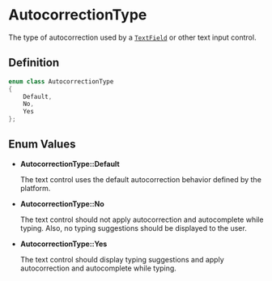 # AutocorrectionType

The type of autocorrection used by a [`TextField`](text_field.md) or other text input control.

## Definition

```C++
enum class AutocorrectionType
{
    Default,
    No,
    Yes
};
```

## Enum Values

* **AutocorrectionType::Default**

	The text control uses the default autocorrection behavior defined by the platform.

* **AutocorrectionType::No**

	The text control should not apply autocorrection and autocomplete while typing. Also, no typing suggestions should be displayed to the user.

* **AutocorrectionType::Yes**

	The text control should display typing suggestions and apply autocorrection and autocomplete while typing.